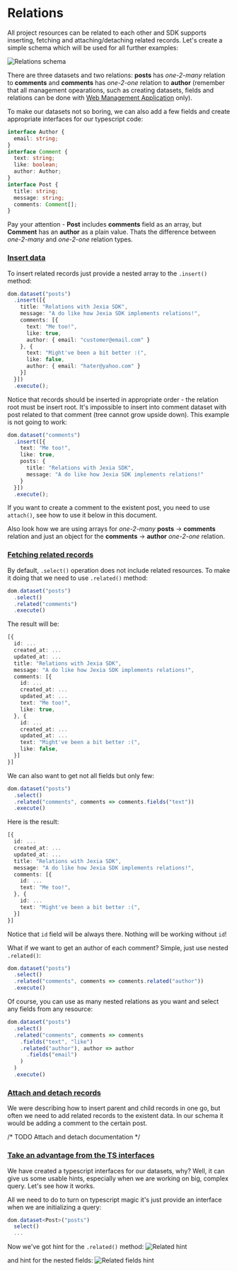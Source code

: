 # Relations
All project resources can be related to each other and SDK supports inserting, fetching and attaching/detaching related 
records.
Let's create a simple schema which will be used for all further examples:

![Relations schema](https://jexia.github.io/jexia-sdk-js/assets/relations-schema.png) 

There are three datasets and two relations: **posts** has *one-2-many* relation to **comments** and **comments** has 
*one-2-one* relation to **author** (remember that all management opearations, such as creating datasets, fields and 
relations can be done with [Web Management Application](https://docs.jexia.com/getting-started/user-management/) only).

To make our datasets not so boring, we can also add a few fields and create appropriate interfaces 
for our typescript code:
```typescript
interface Author {
  email: string;
}
interface Comment {
  text: string;
  like: boolean;
  author: Author;
}
interface Post {
  title: string;
  message: string;
  comments: Comment[];
}
```
Pay your attention - **Post** includes **comments** field as an array, but **Comment** has an **author** 
as a plain value. Thats the difference between *one-2-many* and *one-2-one* relation types.

### [Insert data](#insert)
To insert related records just provide a nested array to the `.insert()` method:
```typescript
dom.dataset("posts")
  .insert([{
    title: "Relations with Jexia SDK",
    message: "A do like how Jexia SDK implements relations!",
    comments: [{
      text: "Me too!",
      like: true,
      author: { email: "customer@email.com" }
    }, {
      text: "Might've been a bit better :(",
      like: false,
      author: { email: "hater@yahoo.com" }
    }]
  }])
  .execute();
```

Notice that records should be inserted in appropriate order - the relation root must be insert root. 
It's impossible to insert into comment dataset with post related to that comment (tree cannot grow upside down). 
This example is not going to work:

```typescript
dom.dataset("comments")
  .insert([{
    text: "Me too!",
    like: true,
    posts: {
      title: "Relations with Jexia SDK",
      message: "A do like how Jexia SDK implements relations!"
    }
  }])
  .execute();  
```

If you want to create a comment to the existent post, you need to use `attach()`, 
see how to use it below in this document.


Also look how we are using arrays for *one-2-many* **posts** -> **comments** relation and just an object 
for the **comments** -> **author** *one-2-one* relation.

### [Fetching related records](#fetch-related)
By default, `.select()` operation does not include related resources. To make it doing that we need to use `.related()` 
method:
```typescript
dom.dataset("posts")
  .select()
  .related("comments")
  .execute()
```

The result will be:
```typescript
[{
  id: ...
  created_at: ...
  updated_at: ...
  title: "Relations with Jexia SDK",
  message: "A do like how Jexia SDK implements relations!",
  comments: [{
    id: ...
    created_at: ...
    updated_at: ...
    text: "Me too!",
    like: true,
  }, {
    id: ...
    created_at: ...
    updated_at: ...
    text: "Might've been a bit better :(",
    like: false,
  }]
}]
```

We can also want to get not all fields but only few:
```typescript
dom.dataset("posts")
  .select()
  .related("comments", comments => comments.fields("text"))
  .execute()
```

Here is the result:
```typescript
[{
  id: ...
  created_at: ...
  updated_at: ...
  title: "Relations with Jexia SDK",
  message: "A do like how Jexia SDK implements relations!",
  comments: [{
    id: ...
    text: "Me too!",
  }, {
    id: ...
    text: "Might've been a bit better :(",
  }]
}]
```

Notice that `id` field will be always there. Nothing will be working without `id`!

What if we want to get an author of each comment? Simple, just use nested `.related()`:

```typescript
dom.dataset("posts")
  .select()
  .related("comments", comments => comments.related("author"))
  .execute()
```

Of course, you can use as many nested relations as you want and select any fields from any resource:
```typescript
dom.dataset("posts")
  .select()
  .related("comments", comments => comments
    .fields("text", "like")
    .related("author"), author => author
      .fields("email")
    )
  )
  .execute()
```

### [Attach and detach records](#attachdetach)

We were describing how to insert parent and child records in one go, but often we need to add related records to the 
existent data. In our schema it would be adding a comment to the certain post. 

/* TODO Attach and detach documentation */

### [Take an advantage from the TS interfaces](#typescript-relation)
We have created a typescript interfaces for our datasets, why? Well, it can give us some usable hints, 
especially when we are working on big, complex query. Let's see how it works.

All we need to do to turn on typescript magic it's just provide an interface when we are initializing a query:
```typescript
dom.dataset<Post>("posts")
  select()
  ...
```

Now we've got hint for the `.related()` method:
![Related hint](https://jexia.github.io/jexia-sdk-js/assets/relations-hints-1.png) 

and hint for the nested fields:
![Related fields hint](https://jexia.github.io/jexia-sdk-js/assets/relations-hints-2.png) 
